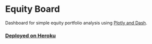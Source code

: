 # Equity Board

Dashboard for simple equity portfolio analysis using [Plotly and Dash](https://plotly.com/dash/).<br>
### [Deployed on Heroku](https://equity-board.herokuapp.com/)
